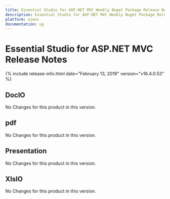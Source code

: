 ```yaml
---
title: Essential Studio for ASP.NET MVC Weekly Nuget Package Release Notes  
description: Essential Studio for ASP.NET MVC Weekly Nuget Package Release Notes  
platform: ejmvc
documentation: ug
---
```


# Essential Studio for ASP.NET MVC  Release Notes  

{% include release-info.html date="February 13, 2019"  version="v16.4.0.53" %} 






## DocIO

No Changes for this product in this version.

[//]: # "Delete the contents of this file while new content is added."

## pdf

No Changes for this product in this version.

[//]: # "Delete the contents of this file while new content is added."

## Presentation

No Changes for this product in this version.

[//]: # "Delete the contents of this file while new content is added."

## XlsIO

No Changes for this product in this version.

[//]: # "Delete the contents of this file while new content is added."

